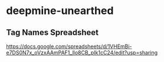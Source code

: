 # deepmine-unearthed

## Tag Names Spreadsheet
https://docs.google.com/spreadsheets/d/1VHEmBi-e7DS0N7x_oVzxAAmPAF1_llo8CB_pIk1cC24/edit?usp=sharing